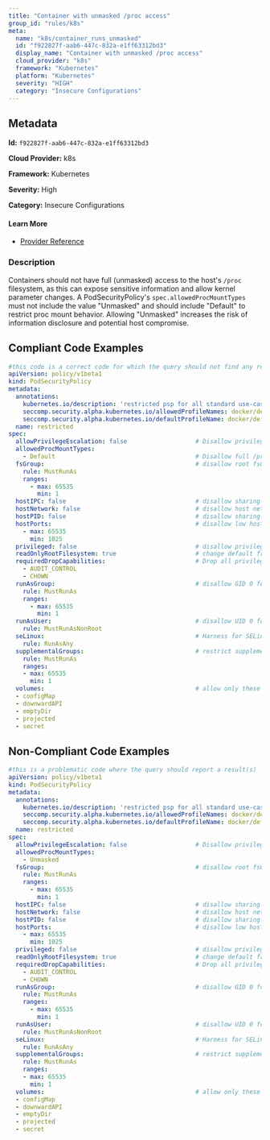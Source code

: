 ```yaml
---
title: "Container with unmasked /proc access"
group_id: "rules/k8s"
meta:
  name: "k8s/container_runs_unmasked"
  id: "f922827f-aab6-447c-832a-e1ff63312bd3"
  display_name: "Container with unmasked /proc access"
  cloud_provider: "k8s"
  framework: "Kubernetes"
  platform: "Kubernetes"
  severity: "HIGH"
  category: "Insecure Configurations"
---
```

## Metadata

**Id:** `f922827f-aab6-447c-832a-e1ff63312bd3`

**Cloud Provider:** k8s

**Framework:** Kubernetes

**Severity:** High

**Category:** Insecure Configurations

#### Learn More

 - [Provider Reference](https://kubernetes.io/docs/concepts/policy/pod-security-policy/#allowedprocmounttypes)

### Description

 Containers should not have full (unmasked) access to the host's `/proc` filesystem, as this can expose sensitive information and allow kernel parameter changes. A PodSecurityPolicy's `spec.allowedProcMountTypes` must not include the value "Unmasked" and should include "Default" to restrict proc mount behavior. Allowing "Unmasked" increases the risk of information disclosure and potential host compromise.


## Compliant Code Examples
```yaml
#this code is a correct code for which the query should not find any result
apiVersion: policy/v1beta1
kind: PodSecurityPolicy
metadata:
  annotations:
    kubernetes.io/description: 'restricted psp for all standard use-cases'
    seccomp.security.alpha.kubernetes.io/allowedProfileNames: docker/default
    seccomp.security.alpha.kubernetes.io/defaultProfileName: docker/default
  name: restricted
spec:
  allowPrivilegeEscalation: false                   # Disallow privilege escalation to any special capabilities
  allowedProcMountTypes:
    - Default                                       # Disallow full /proc mounts, only allow the "default" masked /proc
  fsGroup:                                          # disallow root fsGroups for volume mounts
    rule: MustRunAs
    ranges:
      - max: 65535
        min: 1
  hostIPC: false                                    # disallow sharing the host IPC namespace
  hostNetwork: false                                # disallow host networking
  hostPID: false                                    # disallow sharing the host process ID namespace
  hostPorts:                                        # disallow low host ports (this seems to only apply to eth0 on EKS)
    - max: 65535
      min: 1025
  privileged: false                                 # disallow privileged pods
  readOnlyRootFilesystem: true                      # change default from 'false' to 'true'
  requiredDropCapabilities:                         # Drop all privileges in the Linux kernel
    - AUDIT_CONTROL
    - CHOWN
  runAsGroup:                                       # disallow GID 0 for pods (block root group)
    rule: MustRunAs
    ranges:
      - max: 65535
        min: 1
  runAsUser:                                        # disallow UID 0 for pods
    rule: MustRunAsNonRoot
  seLinux:                                          # Harness for SELinux
    rule: RunAsAny
  supplementalGroups:                               # restrict supplemental GIDs to be non-zero (non-root)
    rule: MustRunAs
    ranges:
    - max: 65535
      min: 1
  volumes:                                          # allow only these volume types
  - configMap
  - downwardAPI
  - emptyDir
  - projected
  - secret
```
## Non-Compliant Code Examples
```yaml
#this is a problematic code where the query should report a result(s)
apiVersion: policy/v1beta1
kind: PodSecurityPolicy
metadata:
  annotations:
    kubernetes.io/description: 'restricted psp for all standard use-cases'
    seccomp.security.alpha.kubernetes.io/allowedProfileNames: docker/default
    seccomp.security.alpha.kubernetes.io/defaultProfileName: docker/default
  name: restricted
spec:
  allowPrivilegeEscalation: false                   # Disallow privilege escalation to any special capabilities
  allowedProcMountTypes:
    - Unmasked
  fsGroup:                                          # disallow root fsGroups for volume mounts
    rule: MustRunAs
    ranges:
      - max: 65535
        min: 1
  hostIPC: false                                    # disallow sharing the host IPC namespace
  hostNetwork: false                                # disallow host networking
  hostPID: false                                    # disallow sharing the host process ID namespace
  hostPorts:                                        # disallow low host ports (this seems to only apply to eth0 on EKS)
    - max: 65535
      min: 1025
  privileged: false                                 # disallow privileged pods
  readOnlyRootFilesystem: true                      # change default from 'false' to 'true'
  requiredDropCapabilities:                         # Drop all privileges in the Linux kernel
    - AUDIT_CONTROL
    - CHOWN
  runAsGroup:                                       # disallow GID 0 for pods (block root group)
    rule: MustRunAs
    ranges:
      - max: 65535
        min: 1
  runAsUser:                                        # disallow UID 0 for pods
    rule: MustRunAsNonRoot
  seLinux:                                          # Harness for SELinux
    rule: RunAsAny
  supplementalGroups:                               # restrict supplemental GIDs to be non-zero (non-root)
    rule: MustRunAs
    ranges:
    - max: 65535
      min: 1
  volumes:                                          # allow only these volume types
  - configMap
  - downwardAPI
  - emptyDir
  - projected
  - secret
```